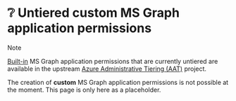 # ❔ Untiered custom MS Graph application permissions

> [!NOTE] 
> <u>Built-in</u> MS Graph application permissions that are currently untiered are available in the upstream [Azure Administrative Tiering (AAT)](https://github.com/emiliensocchi/azure-tiering/blob/main/Microsoft%20Graph%20application%20permissions/Untiered%20MSGraph%20application%20permissions.md) project.

The creation of **custom** MS Graph application permissions is not possible at the moment. This page is only here as a placeholder.
